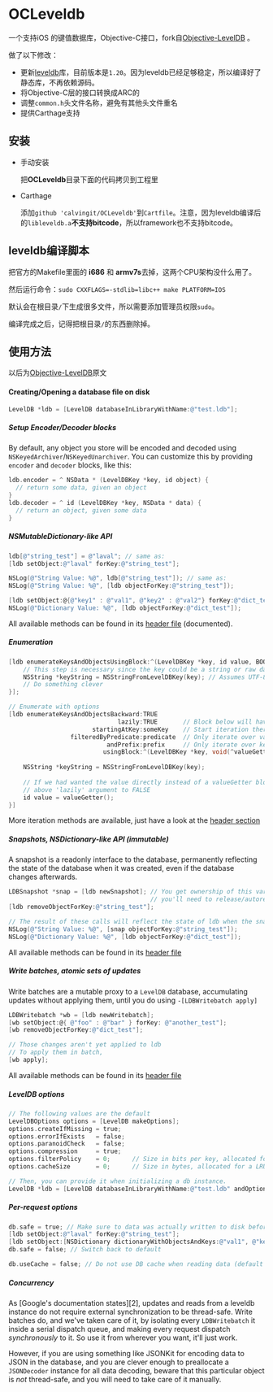 # OCLeveldb
一个支持iOS 的键值数据库，Objective-C接口，fork自[Objective-LevelDB](https://github.com/matehat/Objective-LevelDB) 。

做了以下修改：

- 更新[leveldb](https://github.com/google/leveldb)库，目前版本是`1.20`。因为leveldb已经足够稳定，所以编译好了静态库，不再依赖源码。
- 将Objective-C层的接口转换成ARC的
- 调整`common.h`头文件名称，避免有其他头文件重名
- 提供Carthage支持

## 安装

- 手动安装

  把**OCLeveldb**目录下面的代码拷贝到工程里

- Carthage

    添加`github 'calvingit/OCLeveldb'`到`Cartfile`。注意，因为leveldb编译后的`libleveldb.a`**不支持bitcode**，所以framework也不支持bitcode。

## leveldb编译脚本

把官方的Makefile里面的 **i686** 和 **armv7s**去掉，这两个CPU架构没什么用了。

然后运行命令：`sudo CXXFLAGS=-stdlib=libc++ make PLATFORM=IOS`

默认会在根目录`/`下生成很多文件，所以需要添加管理员权限`sudo`。

编译完成之后，记得把根目录`/`的东西删除掉。

## 使用方法
以后为[Objective-LevelDB](https://github.com/matehat/Objective-LevelDB)原文
#### Creating/Opening a database file on disk

```objective-c
LevelDB *ldb = [LevelDB databaseInLibraryWithName:@"test.ldb"];
```

##### Setup Encoder/Decoder blocks

By default, any object you store will be encoded and decoded using `NSKeyedArchiver`/`NSKeyedUnarchiver`. You can customize this by providing `encoder` and `decoder` blocks, like this:

```objective-c
ldb.encoder = ^ NSData * (LevelDBKey *key, id object) {
  // return some data, given an object
}
ldb.decoder = ^ id (LevelDBKey *key, NSData * data) {
  // return an object, given some data
}
```

#####  NSMutableDictionary-like API

```objective-c
ldb[@"string_test"] = @"laval"; // same as:
[ldb setObject:@"laval" forKey:@"string_test"];

NSLog(@"String Value: %@", ldb[@"string_test"]); // same as:
NSLog(@"String Value: %@", [ldb objectForKey:@"string_test"]);

[ldb setObject:@{@"key1" : @"val1", @"key2" : @"val2"} forKey:@"dict_test"];
NSLog(@"Dictionary Value: %@", [ldb objectForKey:@"dict_test"]);

```
All available methods can be found in its [header file](https://github.com/matehat/Objective-LevelDB/blob/master/Classes/LevelDB.h) (documented).

##### Enumeration

```objective-c
[ldb enumerateKeysAndObjectsUsingBlock:^(LevelDBKey *key, id value, BOOL *stop) {
    // This step is necessary since the key could be a string or raw data (use NSDataFromLevelDBKey in that case)
    NSString *keyString = NSStringFromLevelDBKey(key); // Assumes UTF-8 encoding
    // Do something clever
}];

// Enumerate with options
[ldb enumerateKeysAndObjectsBackward:TRUE
                              lazily:TRUE       // Block below will have a block(void) instead of id argument for value
                       startingAtKey:someKey    // Start iteration there (NSString or NSData)
                 filteredByPredicate:predicate  // Only iterate over values matching NSPredicate
                           andPrefix:prefix     // Only iterate over keys prefixed with something 
                          usingBlock:^(LevelDBKey *key, void(^valueGetter)(void), BOOL *stop) {
                             
    NSString *keyString = NSStringFromLevelDBKey(key);
    
    // If we had wanted the value directly instead of a valueGetter block, we would've set the 
    // above 'lazily' argument to FALSE
    id value = valueGetter();
}]
```
More iteration methods are available, just have a look at the [header section](https://github.com/matehat/Objective-LevelDB/blob/master/Classes/LevelDB.h)

##### Snapshots, NSDictionary-like API (immutable)

A snapshot is a readonly interface to the database, permanently reflecting the state of 
the database when it was created, even if the database changes afterwards.

```objective-c
LDBSnapshot *snap = [ldb newSnapshot]; // You get ownership of this variable, so in non-ARC projects,
                                       // you'll need to release/autorelease it eventually
[ldb removeObjectForKey:@"string_test"];

// The result of these calls will reflect the state of ldb when the snapshot was taken
NSLog(@"String Value: %@", [snap objectForKey:@"string_test"]);
NSLog(@"Dictionary Value: %@", [ldb objectForKey:@"dict_test"]);
```

All available methods can be found in its [header file](https://github.com/matehat/Objective-LevelDB/blob/master/Classes/LDBSnapshot.h)

##### Write batches, atomic sets of updates

Write batches are a mutable proxy to a `LevelDB` database, accumulating updates
without applying them, until you do using `-[LDBWritebatch apply]`

```objective-c
LDBWritebatch *wb = [ldb newWritebatch];
[wb setObject:@{ @"foo" : @"bar" } forKey: @"another_test"];
[wb removeObjectForKey:@"dict_test"];

// Those changes aren't yet applied to ldb
// To apply them in batch, 
[wb apply];
```

All available methods can be found in its [header file](https://github.com/matehat/Objective-LevelDB/blob/master/Classes/LDBWriteBatch.h)

##### LevelDB options

```objective-c
// The following values are the default
LevelDBOptions options = [LevelDB makeOptions];
options.createIfMissing = true;
options.errorIfExists   = false;
options.paranoidCheck   = false;
options.compression     = true;
options.filterPolicy    = 0;      // Size in bits per key, allocated for a bloom filter, used in testing presence of key
options.cacheSize       = 0;      // Size in bytes, allocated for a LRU cache used for speeding up lookups

// Then, you can provide it when initializing a db instance.
LevelDB *ldb = [LevelDB databaseInLibraryWithName:@"test.ldb" andOptions:options];
```

##### Per-request options

```objective-c
db.safe = true; // Make sure to data was actually written to disk before returning from write operations.
[ldb setObject:@"laval" forKey:@"string_test"];
[ldb setObject:[NSDictionary dictionaryWithObjectsAndKeys:@"val1", @"key1", @"val2", @"key2", nil] forKey:@"dict_test"];
db.safe = false; // Switch back to default

db.useCache = false; // Do not use DB cache when reading data (default to true);
```

##### Concurrency

As [Google's documentation states][2], updates and reads from a leveldb instance do not require external synchronization
to be thread-safe. Write batches do, and we've taken care of it, by isolating every `LDBWritebatch` it inside a serial dispatch 
queue, and making every request dispatch *synchronously* to it. So use it from wherever you want, it'll just work.

However, if you are using something like JSONKit for encoding data to JSON in the database, and you are clever enough to 
preallocate a `JSONDecoder` instance for all data decoding, beware that this particular object is *not* thread-safe, and you will
need to take care of it manually.
